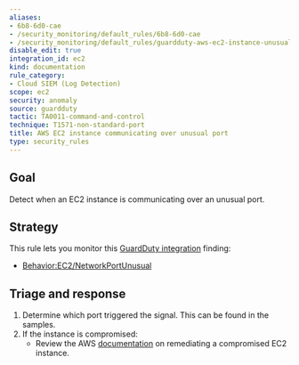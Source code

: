 ```yaml
---
aliases:
- 6b8-6d0-cae
- /security_monitoring/default_rules/6b8-6d0-cae
- /security_monitoring/default_rules/guardduty-aws-ec2-instance-unusual-network-port
disable_edit: true
integration_id: ec2
kind: documentation
rule_category:
- Cloud SIEM (Log Detection)
scope: ec2
security: anomaly
source: guardduty
tactic: TA0011-command-and-control
technique: T1571-non-standard-port
title: AWS EC2 instance communicating over unusual port
type: security_rules
---
```


## Goal
Detect when an EC2 instance is communicating over an unusual port.

## Strategy
This rule lets you monitor this [GuardDuty integration][1] finding:

* [Behavior:EC2/NetworkPortUnusual][2]


## Triage and response
1. Determine which port triggered the signal. This can be found in the samples.
2. If the instance is compromised:
   * Review the AWS [documentation][3] on remediating a compromised EC2 instance.

[1]: https://docs.datadoghq.com/integrations/amazon_guardduty/
[2]: https://docs.aws.amazon.com/guardduty/latest/ug/guardduty_behavior.html#behavior3
[3]: https://docs.aws.amazon.com/guardduty/latest/ug/guardduty_remediate.html#compromised-ec2
